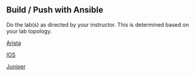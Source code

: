 ## Build / Push with Ansible

Do the lab(s) as directed by your instructor.  This is determined based on your lab topology.

[Arista](Build_Push_Arista.md)

[IOS](Build_Push_IOS.md)

[Juniper](Build_Push_Juniper.md)
